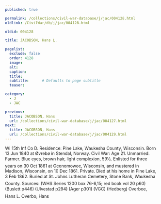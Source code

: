 ```yaml
---
published: true

permalink: /collections/civil-war-database/j/jac/004128.html
oldlink: /CivilWar/db/j/jac/004128.html

oldid: 004128

title: JACOBSON, Hans L.

pagelist:
  exclude: false
  order: 4128
  image: 
  alt:
  caption:
  title:
  subtitle:      # Defaults to page subtitle
  teaser:

category: 
  - J 
  - JAC

previous:
  title: JACOBSON, Hans
  url: /collections/civil-war-database/j/jac/004127.html  
next:
  title: JACOBSON, Hans
  url: /collections/civil-war-database/j/jac/004129.html   
---
```

WI 15th Inf Co D. Residence: Pine Lake, Waukesha County, Wisconsin. Born 13 Jun 1840 at &Oslash;vreb&oslash; in Stendal, Norway. Civil War: Age 21. Unmarried. Farmer. Blue eyes, brown hair, light complexion, 5&#146;9&frac12;&#148;. Enlisted for three years on 30 Oct 1861 at Oconomowoc, Wisconsin, and mustered in Madison, Wisconsin, on 10 Dec 1861. Private. Died at his home in Pine Lake, 3 Feb 1862. Buried at St. John&#146;s Lutheran Cemetery, Stone Bank, Waukesha County. Sources: (WHS Series 1200 box 76-6,15; red book vol 20 p60) (Buslett p446) (Ulvestad p294) (Ager p301) (VGC) (Hedberg) &#147;Overboe, Hans L.&#148; &#147;Overbo, Hans&#148;